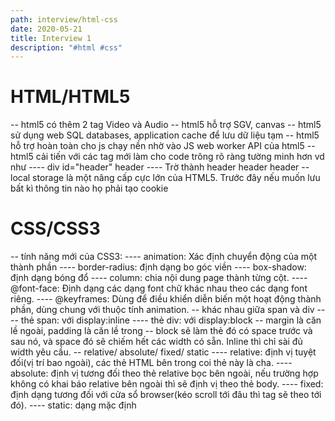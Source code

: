 ```yaml
---
path: interview/html-css
date: 2020-05-21
title: Interview 1
description: "#html #css"
---
```

# HTML/HTML5
-- html5 có thêm 2 tag Video và Audio
-- html5 hỗ trợ SGV, canvas
-- html5 sử dụng web SQL databases, application cache để lưu dữ liệu tạm
-- html5 hỗ trợ hoàn toàn cho js chạy nền nhờ vào JS web worker API của html5
-- html5 cải tiến với các tag mới làm cho code trông rõ ràng tường minh hơn vd như
---- div id="header" header
---- Trờ thành header header header
-- local storage là một nâng cấp cực lớn của HTML5. Trước đây nếu muốn lưu bất kì thông tin nào họ phải tạo cookie

# CSS/CSS3
-- tính năng mới của CSS3:
---- animation: Xác định chuyển động của một thành phần
---- border-radius: định dạng bo góc viền
---- box-shadow: định dạng bóng đổ
---- column: chia nội dung page thành từng cột.
---- @font-face: Định dạng các dạng font chữ khác nhau theo các dạng font riêng.
---- @keyframes: Dùng để điều khiển diễn biến một hoạt động thành phần, dùng chung với thuộc tính animation.
-- khác nhau giữa span và div
---- thẻ span: với display:inline
---- thẻ div: với display:block
-- margin là căn lề ngoài, padding là căn lề trong
-- block sẽ làm thẻ đó có space trước và sau nó, và space đó sẽ chiếm hết các width có sẵn. Inline thì chỉ sài đủ width yêu cầu.
-- relative/ absolute/ fixed/ static
---- relative: định vị tuyệt đối(vị trí bao ngoài), các thẻ HTML bên trong coi thẻ này là cha.
---- absolute: định vị tương đối theo thẻ relative bọc bên ngoài, nếu trường hợp không có khai báo relative bên ngoài thì sẽ định vị theo thẻ body.
---- fixed: định dạng tương đối với cửa sổ browser(kéo scroll tới đâu thì tag sẽ theo tới đó).
---- static: dạng mặc định